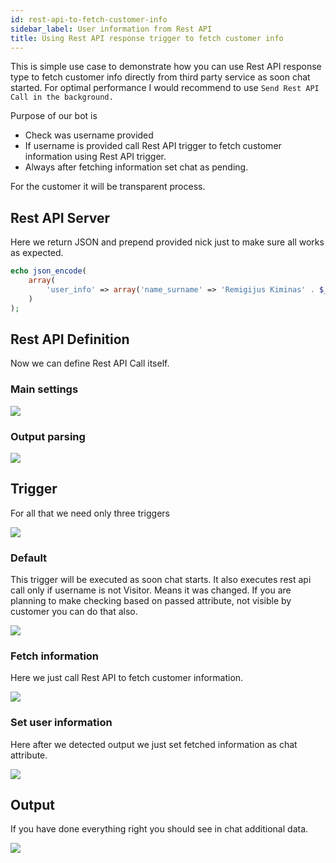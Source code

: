 ```yaml
---
id: rest-api-to-fetch-customer-info
sidebar_label: User information from Rest API
title: Using Rest API response trigger to fetch customer info
---
```


This is simple use case to demonstrate how you can use Rest API response type to fetch customer info directly from third party service as soon chat started. For optimal performance I would recommend to use `Send Rest API Call in the background.`

Purpose of our bot is

* Check was username provided
* If username is provided call Rest API trigger to fetch customer information using Rest API trigger.
* Always after fetching information set chat as pending. 

For the customer it will be transparent process.

## Rest API Server

Here we return JSON and prepend provided nick just to make sure all works as expected.

```php
echo json_encode(
    array(
        'user_info' => array('name_surname' => 'Remigijus Kiminas' . $_GET['nick'])
    )
);
```

## Rest API Definition

Now we can define Rest API Call itself.

### Main settings

![](/img/bot/information-fetcher/init-call-params.png)

### Output parsing

![](/img/bot/information-fetcher/output-parsing.png)

## Trigger

For all that we need only three triggers

![](/img/bot/information-fetcher/triggers.png)

### Default

This trigger will be executed as soon chat starts. It also executes rest api call only if username is not Visitor. Means it was changed. If you are planning to make checking based on passed attribute, not visible by customer you can do that also.

![](/img/bot/information-fetcher/default.png)

### Fetch information

Here we just call Rest API to fetch customer information.

![](/img/bot/information-fetcher/fetch-information.png)

### Set user information

Here after we detected output we just set fetched information as chat attribute.

![](/img/bot/information-fetcher/set-user-information.png)

## Output

If you have done everything right you should see in chat additional data.

![](/img/bot/information-fetcher/chat-window.png)